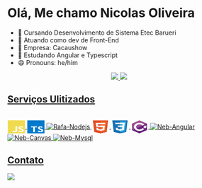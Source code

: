 # Olá, Me chamo Nicolas Oliveira

- 🔭 Cursando Desenvolvimento de Sistema Etec Barueri
- 💼 Atuando como dev de Front-End
- 🏬 Empresa: Cacaushow
- 🌱 Estudando Angular e Typescript
- 😄 Pronouns: he/him 

<div align="center">
  <a href="https://github.com/Nebularsty">
  <img height="180em" src="https://github-readme-stats.vercel.app/api?username=nebularsty&show_icons=true&theme=dracula&include_all_commits=true&count_private=true"/>
  <img height="180em" src="https://github-readme-stats.vercel.app/api/top-langs/?username=nebularsty&layout=compact&langs_count=7&theme=dracula"/>
</div>
  
 ## Serviços Ulitizados 
 <div style="display: inline_block"><br>
  <img align="center" alt="Rafa-Js" height="30" width="40" src="https://raw.githubusercontent.com/devicons/devicon/master/icons/javascript/javascript-plain.svg">
  <img align="center" alt="Rafa-Ts" height="30" width="40" src="https://raw.githubusercontent.com/devicons/devicon/master/icons/typescript/typescript-plain.svg">
  <img align="center" alt="Rafa-Nodejs" height="30" width="40" src="https://cdn.jsdelivr.net/gh/devicons/devicon/icons/nodejs/nodejs-original.svg" />
  <img align="center" alt="Rafa-HTML" height="30" width="40" src="https://raw.githubusercontent.com/devicons/devicon/master/icons/html5/html5-original.svg">
  <img align="center" alt="Rafa-CSS" height="30" width="40" src="https://raw.githubusercontent.com/devicons/devicon/master/icons/css3/css3-original.svg">
  <img align="center" alt="Neb-Csharp" height="30" width="40" src="https://raw.githubusercontent.com/devicons/devicon/master/icons/csharp/csharp-original.svg">
  <img align="center" alt="Neb-Angular" height="30" width="40" src="https://cdn.jsdelivr.net/gh/devicons/devicon/icons/angularjs/angularjs-plain.svg" />
  <img align="center" alt="Neb-Canvas" height="30" width="40" src="https://cdn.jsdelivr.net/gh/devicons/devicon/icons/canva/canva-original.svg" />
   <img align="center" alt="Neb-Mysql" height="30" width="40" src="https://cdn.jsdelivr.net/gh/devicons/devicon/icons/mysql/mysql-original.svg" />
<!--   <img align="right" alt="Rafa-pic" height="150" style="border-radius:50px;" src="https://media.discordapp.net/attachments/639956127056134178/890373478988013628/Publicacoes_Instagram_1_1.png?width=676&height=676"> -->
</div>
  
 ## Contato
  <div>
  <a href = "nicolasoliveira9635@gmail.com">
  <img src="https://img.shields.io/badge/Gmail-D14836?style=for-the-badge&logo=gmail&logoColor=white" target="_blank"></a>
<!--   <a href = "">
  <img src="https://img.shields.io/badge/LinkedIn-0077B5?style=for-the-badge&logo=linkedin&logoColor=white" target="_blank"></a> -->
<!--   <a href = "">
  <img src="https://img.shields.io/badge/📄%20Resume-24292e?style=for-the-badge&labelColor=24292e" target="_blank"></a> -->
  </div>
    
